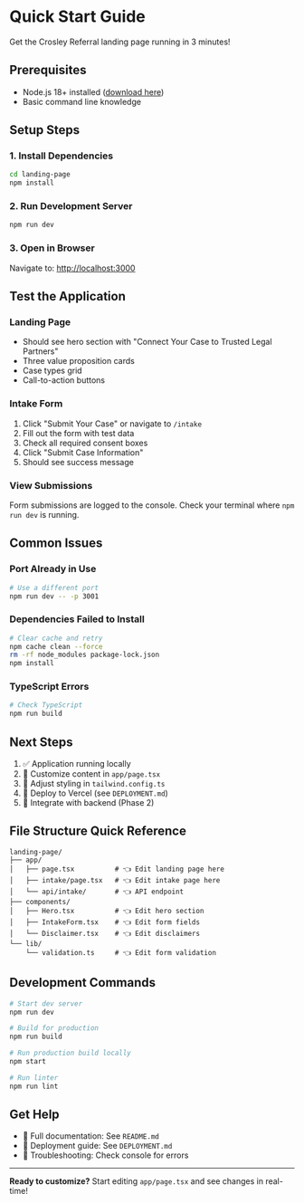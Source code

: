 # Quick Start Guide

Get the Crosley Referral landing page running in 3 minutes!

## Prerequisites
- Node.js 18+ installed ([download here](https://nodejs.org/))
- Basic command line knowledge

## Setup Steps

### 1. Install Dependencies
```bash
cd landing-page
npm install
```

### 2. Run Development Server
```bash
npm run dev
```

### 3. Open in Browser
Navigate to: [http://localhost:3000](http://localhost:3000)

## Test the Application

### Landing Page
- Should see hero section with "Connect Your Case to Trusted Legal Partners"
- Three value proposition cards
- Case types grid
- Call-to-action buttons

### Intake Form
1. Click "Submit Your Case" or navigate to `/intake`
2. Fill out the form with test data
3. Check all required consent boxes
4. Click "Submit Case Information"
5. Should see success message

### View Submissions
Form submissions are logged to the console. Check your terminal where `npm run dev` is running.

## Common Issues

### Port Already in Use
```bash
# Use a different port
npm run dev -- -p 3001
```

### Dependencies Failed to Install
```bash
# Clear cache and retry
npm cache clean --force
rm -rf node_modules package-lock.json
npm install
```

### TypeScript Errors
```bash
# Check TypeScript
npm run build
```

## Next Steps

1. ✅ Application running locally
2. 📝 Customize content in `app/page.tsx`
3. 🎨 Adjust styling in `tailwind.config.ts`
4. 🚀 Deploy to Vercel (see `DEPLOYMENT.md`)
5. 🔗 Integrate with backend (Phase 2)

## File Structure Quick Reference

```
landing-page/
├── app/
│   ├── page.tsx          # 👈 Edit landing page here
│   ├── intake/page.tsx   # 👈 Edit intake page here
│   └── api/intake/       # 👈 API endpoint
├── components/
│   ├── Hero.tsx          # 👈 Edit hero section
│   ├── IntakeForm.tsx    # 👈 Edit form fields
│   └── Disclaimer.tsx    # 👈 Edit disclaimers
└── lib/
    └── validation.ts     # 👈 Edit form validation
```

## Development Commands

```bash
# Start dev server
npm run dev

# Build for production
npm run build

# Run production build locally
npm start

# Run linter
npm run lint
```

## Get Help

- 📖 Full documentation: See `README.md`
- 🚀 Deployment guide: See `DEPLOYMENT.md`
- 🔧 Troubleshooting: Check console for errors

---

**Ready to customize?** Start editing `app/page.tsx` and see changes in real-time!

